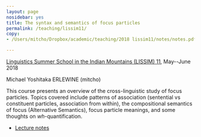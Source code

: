 ```yaml
---
layout: page
nosidebar: yes
title: The syntax and semantics of focus particles
permalink: /teaching/lissim11/
copy:
- /Users/mitcho/Dropbox/academic/teaching/2018 lissim11/notes/notes.pdf

---
```


[Linguistics Summer School in the Indian Mountains (LISSIM) 11](http://fosssil.in/lissim_11.htm), May--June 2018

Michael Yoshitaka ERLEWINE (mitcho)

This course presents an overview of the cross-linguistic study of focus particles. Topics covered include patterns of association (sentential vs constituent particles, association from within), the compositional semantics of focus (Alternative Semantics), focus particle meanings, and some thoughts on *wh*-quantification.

* [Lecture notes](notes.pdf)
